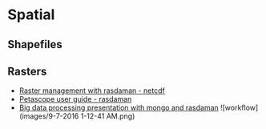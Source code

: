 

# Spatial

## Shapefiles

## Rasters

* [Raster management with rasdaman - netcdf](http://landcover.como.polimi.it//BigNetCDF/)
* [Petascope user guide - rasdaman](http://www.rasdaman.org/wiki/PetascopeUserGuide)
* [Big data processing presentation with  mongo and rasdaman](https://prezi.com/blbw60i9k0d2/sensing-the-city-from-big-data/)
    ![workflow](images/9-7-2016 1-12-41 AM.png)
